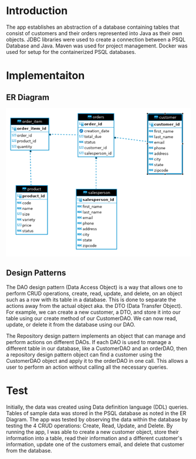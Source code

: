 # Introduction
The app establishes an abstraction of a database containing tables
that consist of customers and their orders represented into Java
as their own objects. JDBC libraries were used to create a 
connection between a PSQL Database and Java. Maven was used for
project management. Docker was used for setup for the containerized
PSQL databases.

# Implementaiton
## ER Diagram
![my image](./assets/ER_Diagram.png)

## Design Patterns
The DAO design pattern (Data Access Object) is a way that allows
one to perform CRUD operations, create, read, update, and delete,
on an object such as a row with its table in a database. This is done to separate the actions
away from the actual object aka. the DTO (Data Transfer Object).
For example, we can create a new customer, a DTO, and store it
into our table using our create method of our CustomerDAO. 
We can now read, update, or delete it from the database using
our DAO.

The Repository design pattern implements an object that can manage
and perform actions on different DAOs. If each DAO is used to 
manage a different table in our database, like a CustomerDAO and
an orderDAO, then a repository design pattern object can
find a customer using the CustomerDAO object and apply it to the orderDAO
in one call. This allows a user to perform an action without calling
all the necessary queries.

# Test
Initially, the data was created using Data definition language (DDL)
queries. Tables of sample data was stored in the PSQL database as
noted in the ER Diagram. The app was tested by observing the data
within the database by testing the 4 CRUD operations: Create, Read,
Update, and Delete. By running the app, I was able to create a new customer
object, store their information into a table, read their information and a
different customer's information, update one of the customers email,
and delete that customer from the database.